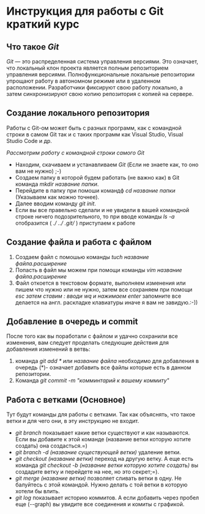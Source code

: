 # Инструкция для работы с Git краткий курс 

## Что такое _Git_
_Git_ — это распределенная система управления версиями. Это означает, что локальный клон проекта является полным репозиторием управления версиями. Полнофункциональные локальные репозитории упрощают работу в автономном режиме или в удаленном расположении. Разработчики фиксируют свою работу локально, а затем синхронизируют свою копию репозитория с копией на сервере.

## Создание локального репозитория
Работы с Git-ом может быть с разных программ, как с командной строки в самом Git так и с таких программ как Visual Studio, Visual Studio Code и др.

_Рассмотрим работу с командной строки самого Git_
* Находим, скачиваем и устанавливаем _Git_ (Если не знаете как, то оно вам не нужно) ;-) 
* Создаем папку в которой будем работать (не важно как) в Git команда _mkdir название папки_. 
* Перейдите в папку при помоши командф _cd название папки_ (Указываем как можно точнее).
* Далее вводим команду _git init_.
* Если вы все правельно сделали и не увидели в вашей командной строке ничего подозрительного, то при вводе команды _ls -a_ отобразится ( *./ ../ .git/* ) приступаем к работе

## Создание файла и работа с файлом
1. Создаем файл с помошью команды _tuch название файла.расширение_
2. Попасть в файл мы можем при помощи команды _vim название файла.расширение_
3. Файл откоется в текстовом формате, выполняем изменения или пишем что нужно или не нужно, затем все сохраняем при помощи _esc затем ставим : вводи wq и нажимаем enter_ запомните все делается на англ. раскладке клавиатуры иначе я вам не завидую.:-))

## Добавление в очередь и commit
После того как вы поработали с файлом и удачно сохранили все изменения, вам следует проделать следующие действия для добавления изменений в ветвь:
1. команда _git add * или название файла_ необходимо для добавления в очередь (*)- означает добавить все файлы которые есть в данном репозитории.
2. Команда _git commit -m "комминтарий к вашему коммиту"_ 

## Работа с ветками (Основное)
Тут будут команды для работы с ветками. Так как объяснять, что такое ветки и для чего они, в эту инструкцию не входит.
* _git branch_ показывает какие ветки существуют и как называются. Если вы добавите к этой команде (название ветки которую хотите создать) она создасться.=) 
* _git branch -d (название существующей ветки)_ удаление ветки.
* _git checkout (название ветки)_ переход на другую ветку. А еще есть команда _git checkout -b (название ветки которую хотите создать)_ вы создадите ветку и перейдете на нее, но это секрет;=).
* _git merge (название ветки)_ позволяет сливать ветки в одну. Не балуйтесь с этой командой. Нужно делать с той ветки в которую хотели бы влить.
* _git log_ показывает историю коммитов. А если добавить через пробел еще (--graph) вы увидите все соединения и комиты с графикой.
 